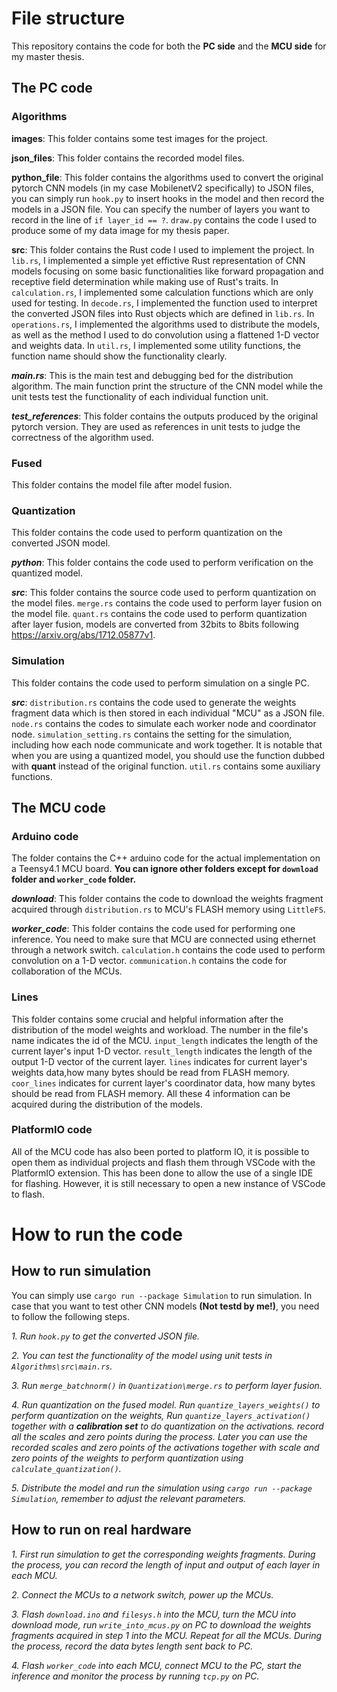  # File structure
 This repository contains the code for both the __PC side__ and the __MCU side__ for my master thesis. 
 ## The PC code
 ### Algorithms
 __images__: This folder contains some test images for the project.  
 
 __json_files__: This folder contains the recorded model files.  
 
 __python_file__: This folder contains the algorithms used to convert the original pytorch CNN models (in my case MobilenetV2 specifically) to JSON files, you can simply run `hook.py` to insert hooks in the model and then record the models in a JSON file.
 You can specify the number of layers you want to record in the line of `if layer_id == ?`. `draw.py` contains the code I used to produce some of my data image for my thesis paper.  

 __src__: This folder contains the Rust code I used to implement the project. In `lib.rs`, I implemented a simple yet effictive Rust representation of CNN models focusing on some basic functionalities
 like forward propagation and receptive field determination while making use of Rust's traits. In `calculation.rs`, I implemented some calculation
functions which are only used for testing. In `decode.rs`,
I implemented the function used to interpret the converted
 JSON files into Rust objects which are defined in `lib.rs`. In 
`operations.rs`, I implemented the algorithms used to distribute the models,
as well as the method I used to do convolution using a flattened 1-D vector and weights data.
In `util.rs`, I implemented some utility functions, the function name should
show the functionality clearly.

___main.rs___: This is the main test and debugging bed for the distribution algorithm.
The main function print the structure of the CNN model while the unit tests test the functionality of each individual function unit.

___test_references___: This folder contains the outputs produced by the original pytorch version.
 They are used as references in unit tests to judge the correctness of the algorithm used.

### Fused
This folder contains the model file after model fusion.

### Quantization
This folder contains the code used to perform quantization on the converted JSON model.

___python___: This folder contains the code used to perform verification on the quantized model.

___src___: This folder contains the source code used to perform quantization on the model files.
`merge.rs` contains the code used to perform layer fusion on the model file. `quant.rs`
contains the code used to perform quantization after layer fusion, models are converted from 32bits to 8bits following
https://arxiv.org/abs/1712.05877v1.

### Simulation
This folder contains the code used to perform simulation on a single PC.

___src___: `distribution.rs` contains the code used to generate the weights fragment data
which is then stored in each individual "MCU" as a JSON file. `node.rs` contains the 
codes to simulate each worker node and coordinator node. `simulation_setting.rs` contains the setting for
the simulation, including how each node communicate and work together. It is notable that when you are using a 
quantized model, you should use the function dubbed with __quant__ instead of the original function.
`util.rs` contains some auxiliary functions.

## The MCU code
### Arduino code
The folder contains the C++ arduino code for the actual implementation on a
Teensy4.1 MCU board. **You can ignore other folders except for `download` folder and `worker_code`
folder.**

___download___: This folder contains the code to download the weights fragment 
acquired through `distribution.rs` to MCU's FLASH memory using `LittleFS`.

___worker_code___: This folder contains the code used for performing one inference. You need 
to make sure that MCU are connected using ethernet through a network switch. `calculation.h` contains
the code used to perform convolution on a 1-D vector. `communication.h` contains the code for
collaboration of the MCUs.

### Lines
This folder contains some crucial and helpful information after the distribution 
of the model weights and workload. The number in the file's name indicates the id of the MCU.
`input_length` indicates the length of the current layer's input 1-D vector.
`result_length` indicates the length of the output 1-D vector of the current layer.
`lines` indicates for current layer's weights data,how many bytes should be read from FLASH memory.
`coor_lines` indicates for current layer's coordinator data, how many bytes should be read from FLASH memory.
All these 4 information can be acquired during the distribution of the models.

### PlatformIO code
All of the MCU code has also been ported to platform IO, it is possible to open them as individual projects and flash them through VSCode with the PlatformIO extension. This has been done to allow the use of a single IDE for flashing. However, it is still necessary to open a new instance of VSCode to flash.

# How to run the code
## How to run simulation
You can simply use `cargo run --package Simulation` to run simulation.
In case that you want to test other CNN models **(Not testd by me!)**, you need to follow the following 
steps.

*1. Run `hook.py` to get the converted JSON file.*

*2. You can test the functionality of the model using unit tests in `Algorithms\src\main.rs`.*

*3. Run `merge_batchnorm()` in `Quantization\merge.rs` to perform layer fusion.*

*4. Run quantization on the fused model. Run `quantize_layers_weights()` to perform quantization
on the weights, Run `quantize_layers_activation()` together with a **calibration set** to do quantization on the activations.
record all the scales and zero points during the process. Later you can use the 
recorded scales and zero points of the activations together with scale and zero points of the weights to perform quantization using `calculate_quantization()`.*

*5. Distribute the model and run the simulation using `cargo run --package Simulation`, remember to adjust the relevant parameters.*

## How to run on real hardware

*1. First run simulation to get the corresponding weights fragments. During the process, you can record the length of input and output of each layer in each MCU.*

*2. Connect the MCUs to a network switch, power up the MCUs.*

*3. Flash `download.ino` and `filesys.h` into the MCU, turn the MCU into download mode, run `write_into_mcus.py` on
PC to download the weights fragments acquired in step 1 into the MCU. Repeat for all the MCUs. During the process, record the 
data bytes length sent back to PC.*

*4. Flash `worker_code` into each MCU, connect MCU to the PC, start the inference and monitor the process by running `tcp.py` on PC.*

